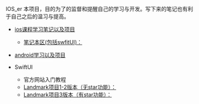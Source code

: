 IOS_er 
本项目，目的为了的监督和提醒自己的学习与开发。写下来的笔记也有利于自己之后的温习与提高。

- [ios课程学习笔记以及项目](https://github.com/CSUpengyuyan/IOS_er/tree/master/IOS)
    - [笔记本区(包括swfitUI)：](https://github.com/CSUpengyuyan/IOS_er/tree/master/IOS/%E5%AD%A6%E4%B9%A0%E7%AC%94%E8%AE%B0)
- [android学习以及项目](https://github.com/CSUpengyuyan/IOS_er/tree/master/Android)

- SwiftUI
    - 官方网站入门教程
    - [Landmark项目1-2版本（无star功能）：](https://github.com/CSUpengyuyan/IOS_er/tree/master/IOS/WorldLandmark)
    - [Landmark项目3版本（有star功能）：](https://github.com/CSUpengyuyan/IOS_er/tree/master/IOS/WorldLandmark-star)